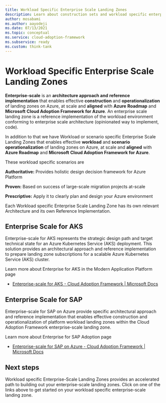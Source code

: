 ```yaml
---
title: Workload Specific Enterprise Scale Landing Zones
description: Learn about construction sets and workload specific enterprise scale landing zones
author: mosabami
ms.author: aayodeji
ms.date: 07/13/2021
ms.topic: conceptual
ms.service: cloud-adoption-framework
ms.subservice: ready
ms.custom: think-tank
---
```


# Workload Specific Enterprise Scale Landing Zones

**Enterprise-scale** is an **architecture approach and** **reference implementation** that enables effective **construction** and **operationalization** of landing zones on Azure, at scale and **aligned** with **Azure** **Roadmap** and **Microsoft** **Cloud Adoption Framework for Azure**. An enterprise scale landing zone is a reference implementation of the workload environment conforming to enterprise scale architecture (opinionated way to implement, code). 

In addition to that we have Workload or scenario specific Enterprise Scale Landing Zones that enables effective **workload** and **scenario operationalization** of landing zones on Azure, at scale and **aligned** with **Azure Roadmap** and **Microsoft** **Cloud Adoption Framework for Azure**. 

These workload specific scenarios are 

**Authoritative:** Provides holistic design decision framework for Azure Platform

**Proven:** Based on success of large-scale migration projects at-scale

**Prescriptive:** Apply it to clearly plan and design your Azure environment

Each Workload specific Enterprise Scale Landing Zone has its own relevant Architecture and its own Reference Implementation.

## Enterprise Scale for AKS

Enterprise-scale for AKS represents the strategic design path and target technical state for an Azure Kubernetes Service (AKS) deployment. This solution provides an architectural approach and reference implementation to prepare landing zone subscriptions for a scalable Azure Kubernetes Service (AKS) cluster. 

Learn more about Enterprise for AKS in the Modern Application Platform page

- [Enterprise-scale for AKS - Cloud Adoption Framework | Microsoft Docs](https://docs.microsoft.com/en-us/azure/cloud-adoption-framework/scenarios/aks/enterprise-scale-landing-zone)

## Enterprise Scale for SAP

Enterprise-scale for SAP on Azure provide specific architectural approach and reference implementation that enables effective construction and operationalization of platform workload landing zones within the Cloud Adoption Framework enterprise-scale landing zone. 

Learn more about Enterprise for SAP Adoption page

- [Enterprise-scale for SAP on Azure - Cloud Adoption Framework | Microsoft Docs](https://docs.microsoft.com/en-us/azure/cloud-adoption-framework/scenarios/sap/enterprise-scale-landing-zone)

## Next steps

Workload specific Enterprise-Scale Landing Zones provides an accelerated path to building out your enterprise-scale landing zones. Click on one of the links above to get started on your workload specific enterprise-scale landing zone.
